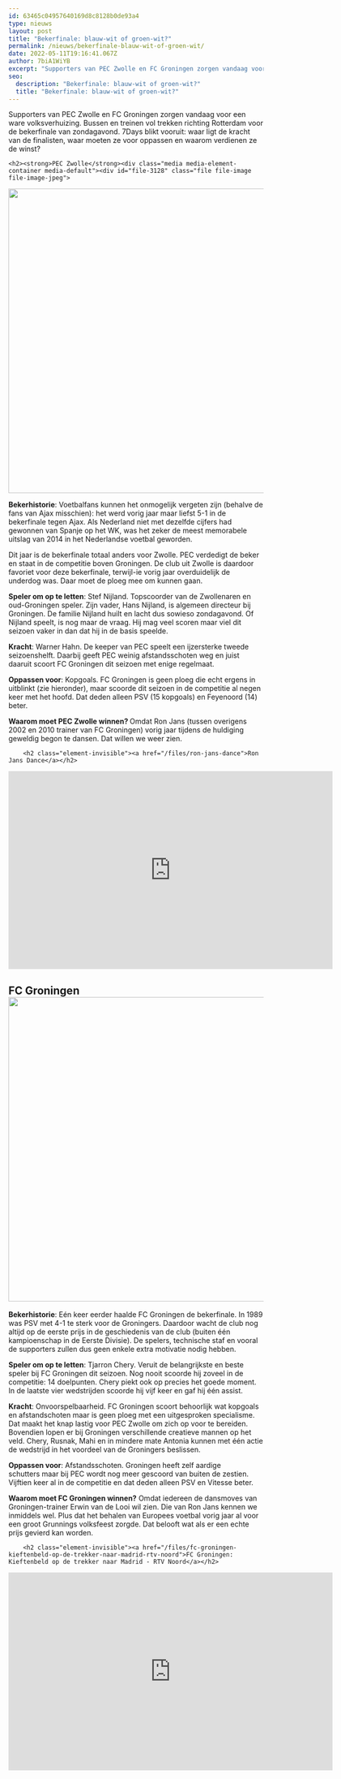 ```yaml
---
id: 63465c04957640169d8c8128b0de93a4
type: nieuws
layout: post
title: "Bekerfinale: blauw-wit of groen-wit?"
permalink: /nieuws/bekerfinale-blauw-wit-of-groen-wit/
date: 2022-05-11T19:16:41.067Z
author: 7biA1WiYB
excerpt: "Supporters van PEC Zwolle en FC Groningen zorgen vandaag voor een ware volksverhuizing. Bussen en treinen vol trekken richting Rotterdam voor de bekerfinale van zondagavond. 7Days blikt vooruit: waar ligt de kracht van de finalisten, waar moeten ze voor oppassen en waarom verdienen ze de winst?  "
seo:
  description: "Bekerfinale: blauw-wit of groen-wit?"
  title: "Bekerfinale: blauw-wit of groen-wit?"
---
```

Supporters van PEC Zwolle en FC Groningen zorgen vandaag voor een ware volksverhuizing. Bussen en treinen vol trekken richting Rotterdam voor de bekerfinale van zondagavond. 7Days blikt vooruit: waar ligt de kracht van de finalisten, waar moeten ze voor oppassen en waarom verdienen ze de winst?  

    <h2><strong>PEC Zwolle</strong><div class="media media-element-container media-default"><div id="file-3128" class="file file-image file-image-jpeg">

        
  
  <div class="content">
    <img title="Foto: ANP" height="600" width="3317" style="font-size: 13.0080003738403px; line-height: 20.0063037872314px;" class="media-element file-default" src="https://original.sevendays.nl/sites/default/files/ANP-28183527%20zwolle%20supporters.jpg" alt="">  </div>

  
</div>
</div></h2>
<p><strong>Bekerhistorie</strong>: Voetbalfans kunnen het onmogelijk vergeten zijn (behalve de fans van Ajax misschien): het werd vorig jaar maar liefst 5-1 in de bekerfinale tegen Ajax. Als Nederland niet met dezelfde cijfers had gewonnen van Spanje op het WK, was het zeker de meest memorabele uitslag van 2014 in het Nederlandse voetbal geworden.</p>
<p>Dit jaar is de bekerfinale totaal anders voor Zwolle. PEC verdedigt de beker en staat in de competitie boven Groningen. De club uit Zwolle is daardoor favoriet voor deze bekerfinale, terwijl-ie vorig jaar overduidelijk de underdog was. Daar moet de ploeg mee om kunnen gaan.</p>
<p><strong>Speler om op te letten</strong>: Stef Nijland. Topscoorder van de Zwollenaren en oud-Groningen speler. Zijn vader, Hans Nijland, is algemeen directeur bij Groningen. De familie Nijland huilt en lacht dus sowieso zondagavond. Of Nijland speelt, is nog maar de vraag. Hij mag veel scoren maar viel dit seizoen vaker in dan dat hij in de basis speelde.</p>
<p><strong>Kracht</strong>: Warner Hahn. De keeper van PEC speelt een ijzersterke tweede seizoenshelft. Daarbij geeft PEC weinig afstandsschoten weg en juist daaruit scoort FC Groningen dit seizoen met enige regelmaat.</p>
<p><strong>Oppassen voor</strong>: Kopgoals. FC Groningen is geen ploeg die echt ergens in uitblinkt (zie hieronder), maar scoorde dit seizoen in de competitie al negen keer met het hoofd. Dat deden alleen PSV (15 kopgoals) en Feyenoord (14) beter.</p>
<p><strong>Waarom moet PEC Zwolle winnen? </strong>Omdat Ron Jans (tussen overigens 2002 en 2010 trainer van FC Groningen) vorig jaar tijdens de huldiging geweldig begon te dansen. Dat willen we weer zien.</p>
<p><div class="media media-element-container media-default"><div id="file-3133" class="file file-video file-video-youtube">

        <h2 class="element-invisible"><a href="/files/ron-jans-dance">Ron Jans Dance</a></h2>
    
  
  <div class="content">
    <div class="media-youtube-video media-element file-default media-youtube-1">
  <iframe class="media-youtube-player" width="640" height="390" title="Ron Jans Dance" src="https://www.youtube.com/embed/cym6agdnck0?wmode=opaque&controls=" name="Ron Jans Dance" frameborder="0" allowfullscreen="">Video van Ron Jans Dance</iframe>
</div>
  </div>

  
</div>
</div>
<h2><strong>FC Groningen</strong><div class="media media-element-container media-default"><div id="file-3132" class="file file-image file-image-jpeg">

        
  
  <div class="content">
    <img title="Foto: ANP" height="600" width="3321" style="font-size: 13.0080003738403px; line-height: 20.0063037872314px;" class="media-element file-default" src="https://original.sevendays.nl/sites/default/files/ANP-27287139%20groningen%20speler_0.jpg" alt="">  </div>

  
</div>
</div></h2>
<p><strong>Bekerhistorie</strong>: Eén keer eerder haalde FC Groningen de bekerfinale. In 1989 was PSV met 4-1 te sterk voor de Groningers. Daardoor wacht de club nog altijd op de eerste prijs in de geschiedenis van de club (buiten één kampioenschap in de Eerste Divisie). De spelers, technische staf en vooral de supporters zullen dus geen enkele extra motivatie nodig hebben.</p>
<p><strong>Speler om op te letten</strong>: Tjarron Chery. Veruit de belangrijkste en beste speler bij FC Groningen dit seizoen. Nog nooit scoorde hij zoveel in de competitie: 14 doelpunten. Chery piekt ook op precies het goede moment. In de laatste vier wedstrijden scoorde hij vijf keer en gaf hij één assist.</p>
<p><strong>Kracht</strong>: Onvoorspelbaarheid. FC Groningen scoort behoorlijk wat kopgoals en afstandschoten maar is geen ploeg met een uitgesproken specialisme. Dat maakt het knap lastig voor PEC Zwolle om zich op voor te bereiden. Bovendien lopen er bij Groningen verschillende creatieve mannen op het veld. Chery, Rusnak, Mahi en in mindere mate Antonia kunnen met één actie de wedstrijd in het voordeel van de Groningers beslissen.</p>
<p><strong>Oppassen voor</strong>: Afstandsschoten. Groningen heeft zelf aardige schutters maar bij PEC wordt nog meer gescoord van buiten de zestien. Vijftien keer al in de competitie en dat deden alleen PSV en Vitesse beter.</p>
<p><strong>Waarom moet FC Groningen winnen?</strong> Omdat iedereen de dansmoves van Groningen-trainer Erwin van de Looi wil zien. Die van Ron Jans kennen we inmiddels wel. Plus dat het behalen van Europees voetbal vorig jaar al voor een groot Grunnings volksfeest zorgde. Dat belooft wat als er een echte prijs gevierd kan worden.</p>
<p><div class="media media-element-container media-default"><div id="file-3134" class="file file-video file-video-youtube">

        <h2 class="element-invisible"><a href="/files/fc-groningen-kieftenbeld-op-de-trekker-naar-madrid-rtv-noord">FC Groningen: Kieftenbeld op de trekker naar Madrid - RTV Noord</a></h2>
    
  
  <div class="content">
    <div class="media-youtube-video media-element file-default media-youtube-2">
  <iframe class="media-youtube-player" width="640" height="390" title="FC Groningen: Kieftenbeld op de trekker naar Madrid - RTV Noord" src="https://www.youtube.com/embed/gu7FLDQx1ec?wmode=opaque&controls=" name="FC Groningen: Kieftenbeld op de trekker naar Madrid - RTV Noord" frameborder="0" allowfullscreen="">Video van FC Groningen: Kieftenbeld op de trekker naar Madrid - RTV Noord</iframe>
</div>
  </div>

  
</div>
</div>  
